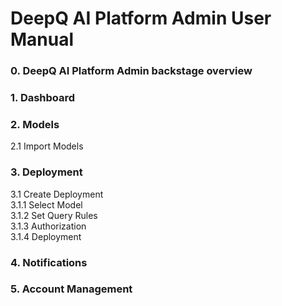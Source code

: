 # DeepQ AI Platform Admin User Manual

### 0. DeepQ AI Platform Admin backstage overview

### 1. Dashboard

### 2. Models

&#x20;    2.1 Import Models

### 3. Deployment

&#x20;     3.1 Create Deployment\
&#x20;        3.1.1 Select Model\
&#x20;        3.1.2 Set Query Rules\
&#x20;        3.1.3 Authorization\
&#x20;        3.1.4 Deployment

### 4. Notifications

### 5. Account Management

